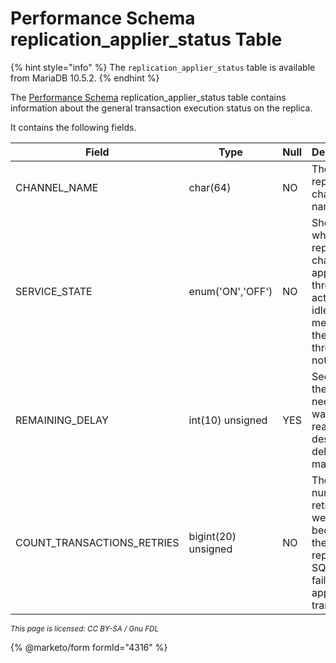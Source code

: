 # Performance Schema replication\_applier\_status Table

{% hint style="info" %}
The `replication_applier_status` table is available from MariaDB 10.5.2.
{% endhint %}

The [Performance Schema](../) replication\_applier\_status table contains information about the general transaction execution status on the replica.

It contains the following fields.

| Field                        | Type                | Null | Description                                                                                                                    |
| ---------------------------- | ------------------- | ---- | ------------------------------------------------------------------------------------------------------------------------------ |
| CHANNEL\_NAME                | char(64)            | NO   | The replication channel name.                                                                                                  |
| SERVICE\_STATE               | enum('ON','OFF')    | NO   | Shows ON when the replication channel's applier threads are active or idle, OFF means that the applier threads are not active. |
| REMAINING\_DELAY             | int(10) unsigned    | YES  | Seconds the replica needs to wait to reach the desired delay from master.                                                      |
| COUNT\_TRANSACTIONS\_RETRIES | bigint(20) unsigned | NO   | The number of retries that were made because the replication SQL thread failed to apply a transaction.                         |

<sub>_This page is licensed: CC BY-SA / Gnu FDL_</sub>

{% @marketo/form formId="4316" %}
